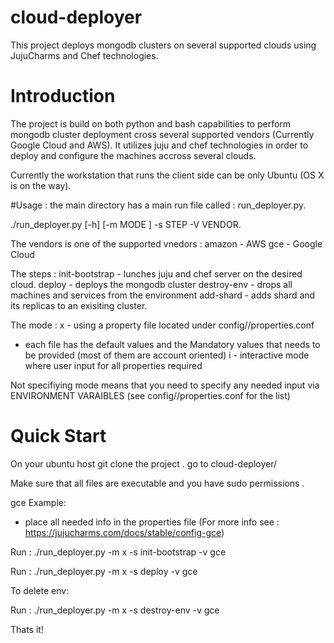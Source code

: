 # cloud-deployer
This project deploys mongodb  clusters on several supported clouds using JujuCharms and Chef technologies.

# Introduction

The project is build on both python and bash capabilities to perform mongodb cluster deployment cross several supported vendors (Currently Google Cloud and AWS).
It utilizes juju and chef technologies in order to deploy and configure the machines accross several clouds.

Currently the workstation that runs the client side can be only Ubuntu (OS X is on the way).

#Usage :
the main directory has a main run file called : run_deployer.py.

./run_deployer.py [-h] [-m MODE ] -s STEP -V VENDOR.

The vendors is one of the supported vnedors :
amazon - AWS
gce - Google Cloud

The steps :
init-bootstrap - lunches juju and chef server on the desired cloud.
deploy - deploys the mongodb cluster
destroy-env - drops all machines and services from the environment
add-shard - adds shard and its replicas to an exisiting cluster.

The mode : 
x  - using a property file located under config/<vendor>/properties.conf
  - each file has the default values and the Mandatory values that needs to be provided (most of them are account oriented)
i - interactive mode where user input for all properties required

Not specifiying mode means that you need to specify any needed input  via ENVIRONMENT VARAIBLES (see config/<vendor>/properties.conf for the list)

# Quick Start
On your ubuntu host git clone the project .
go to cloud-deployer/

Make sure that all files are executable and you have sudo permissions .

gce Example:
- place all needed info in the properties file (For more info see : https://jujucharms.com/docs/stable/config-gce)

Run : ./run_deployer.py -m x -s init-bootstrap -v gce

Run : ./run_deployer.py -m x -s deploy -v gce

To delete env:

Run : ./run_deployer.py -m x -s destroy-env -v gce


Thats it!

